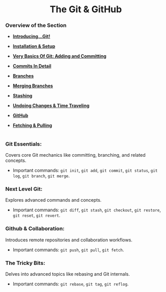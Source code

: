 <h1 align="center">The Git & GitHub</h1>

### Overview of the Section
* **[Introducing...Git!](https://github.com/tsokac2/-_-_Git_and_GitHub_CheatSheet/blob/main/%2301_Introducing_Git.MD)**

* **[Installation & Setup](https://github.com/tsokac2/-_-_Git_and_GitHub_CheatSheet/blob/main/%2302_Installation_and_Setup.MD)**

* **[Very Basics Of Git: Adding and Committing](https://github.com/tsokac2/-_-_Git_and_GitHub_CheatSheet/blob/main/%2303_Basics_Of_Git.MD)**

* **[Commits In Detail](https://github.com/tsokac2/-_-_Git_and_GitHub_CheatSheet/blob/main/%2304_Commits_In_Detail.MD)**

* **[Branches](https://github.com/tsokac2/-_-_Git_and_GitHub_CheatSheet/blob/main/%2305_Branches.MD)**

* **[Merging Branches](https://github.com/tsokac2/-_-_Git_and_GitHub_CheatSheet/blob/main/%2306_Merging_Branches.MD)**

* **[Stashing](https://github.com/tsokac2/-_-_Git_and_GitHub_CheatSheet/blob/main/%2308_Stashing.MD)**

* **[Undoing Changes & Time Traveling](https://github.com/tsokac2/-_-_Git_and_GitHub_CheatSheet/blob/main/%2309_Undoing_Changes_and_Time_Traveling.MD)**

* **[GitHub](https://github.com/tsokac2/-_-_Git_and_GitHub_CheatSheet/blob/main/%2310_GitHub.MD)**

* **[Fetching & Pulling](https://github.com/tsokac2/-_-_Git_and_GitHub_CheatSheet/blob/main/%2311_Fetching_and_Pulling.MD)**


#
### Git Essentials: 
Covers core Git mechanics like committing, branching, and related concepts.
- Important commands: ``git init``, ``git add``, ``git commit``, ``git status``, ``git log``, ``git branch``, ``git merge``.

### Next Level Git: 
Explores advanced commands and concepts.

- Important commands: ``git diff``, ``git stash``, ``git checkout``, ``git restore``, ``git reset``, ``git revert``.

### Github & Collaboration: 
Introduces remote repositories and collaboration workflows.
- Important commands: ``git push``, ``git pull``, ``git fetch``.

### The Tricky Bits: 
Delves into advanced topics like rebasing and Git internals.
- Important commands: ``git rebase``, ``git tag``, ``git reflog``.














